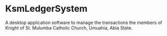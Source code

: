# KsmLedgerSystem
A desktop application software to manage the transactions the members of Knight of St. Mulumba Catholic Church, Umuahia, Abia State.
